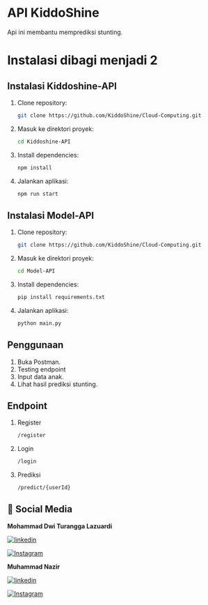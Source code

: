 # API KiddoShine
Api ini membantu memprediksi stunting.

# Instalasi dibagi menjadi 2
## Instalasi Kiddoshine-API
1. Clone repository:
   ```bash
   git clone https://github.com/KiddoShine/Cloud-Computing.git
   ```
2. Masuk ke direktori proyek:
   ```bash
   cd Kiddoshine-API
   ```
3. Install dependencies:
   ```bash
   npm install
   ```
4. Jalankan aplikasi:
   ```bash
   npm run start
   ```
## Instalasi Model-API
1. Clone repository:
   ```bash
   git clone https://github.com/KiddoShine/Cloud-Computing.git
   ```
2. Masuk ke direktori proyek:
   ```bash
   cd Model-API
   ```
3. Install dependencies:
   ```bash
   pip install requirements.txt
   ```
4. Jalankan aplikasi:
   ```bash
   python main.py
   ```

## Penggunaan
1. Buka Postman.
2. Testing endpoint
3. Input data anak.
4. Lihat hasil prediksi stunting.

## Endpoint
1. Register
   ```bash
   /register
   ```
2. Login
   ```bash
   /login
   ```
3. Prediksi
   ```bash
   /predict/{userId}
   ```

## 🔗 Social Media
**Mohammad Dwi Turangga Lazuardi**

[![linkedin](https://img.shields.io/badge/linkedin-0A66C2?style=for-the-badge&logo=linkedin&logoColor=white)](https://www.linkedin.com/in/rangga-lazuardi/)

[![Instagram](https://img.shields.io/badge/instagram-1DA1F2?style=for-the-badge&logo=instagram&logoColor=white)](https://www.instagram.com/zalx___/)

**Muhammad Nazir**

[![linkedin](https://img.shields.io/badge/linkedin-0A66C2?style=for-the-badge&logo=linkedin&logoColor=white)](https://www.linkedin.com/in/nazirr11)

[![Instagram](https://img.shields.io/badge/instagram-1DA1F2?style=for-the-badge&logo=instagram&logoColor=white)](https://www.instagram.com/nazir_woi/)
